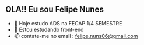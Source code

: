 ## OLA!! Eu sou Felipe Nunes 

- 🔭 Hoje estudo ADS na FECAP 1/4 SEMESTRE
- 🌱 Estou estudando front-end
- 📫 contate-me no email : felipe.nuns06@gmail.com

<div>
    <a href="https://www.linkedin.com/in/felipe-nunes-de-almeida-a5719634b/">
</div>

